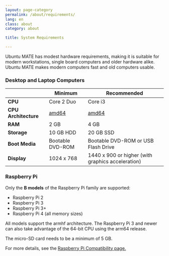 ```yaml
---
layout: page-category
permalink: /about/requirements/
lang: en
class: about
category: about

title: System Requirements

---
```


Ubuntu MATE has modest hardware requirements, making it is suitable for modern
workstations, single board computers and older hardware alike. Ubuntu MATE
makes modern computers fast and old computers usable.

### Desktop and Laptop Computers

|                   | Minimum           | Recommended               |
| ----------------- | ----------------- | ------------------------- |
| **CPU**           | Core 2 Duo        | Core i3
| **CPU Architecture** | [amd64]        | [amd64]
| **RAM**           | 2 GB              | 4 GB
| **Storage**       | 10 GB HDD         | 20 GB SSD
| **Boot Media**    | Bootable DVD-ROM  | Bootable DVD-ROM or USB Flash Drive
| **Display**       | 1024 x 768        | 1440 x 900 or higher (with graphics acceleration)


### Raspberry Pi

Only the **B models** of the Raspberry Pi family are supported:

* Raspberry Pi 2
* Raspberry Pi 3
* Raspberry Pi 3+
* Raspberry Pi 4 (all memory sizes)

All models support the armhf architecture. The Raspberry Pi 3 and newer
can also take advantage of the 64-bit CPU using the arm64 release.

[i386]: /download/i386/
[amd64]: /download/amd64/

The micro-SD card needs to be a minimum of 5 GB.

For more details, see the [Raspberry Pi Compatibility page.](https://ubuntu-mate.org/raspberry-pi/compatibility/)
